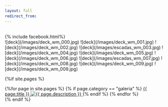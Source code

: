 ```yaml
---
layout: full
redirect_from:
---
```


<br/>
{% include facebook.html%}
<br/>

<section class="container">
<div class="carousel carousel-slider" markdown="1">
![deck](/images/deck_wm_000.jpg)
![deck](/images/deck_wm_001.jpg)
![deck](/images/deck_wm_002.jpg)
![deck](/images/escadas_wm_003.jpg)
![deck](/images/deck_wm_004.jpg)
![deck](/images/deck_wm_005.jpg)
![deck](/images/deck_wm_006.jpg)
![deck](/images/escadas_wm_007.jpg)
![deck](/images/deck_wm_008.jpg)
![deck](/images/deck_wm_009.jpg)
![deck](/images/deck_wm_009.jpg)
</div>
</section>

{%if site.pages %}
<br/>
<section class="row container">
    {%for page in site.pages %}
    {% if page.category == "galeria" %}
    <a class="col item s6 m3" title="{{ page.description }}" href="{{ page.url }}">
        <span>{{ page.title }}</span>
        <img src="{{ page.image }}" alt="{{ page.description }}" class="border w100">
    </a>
    {% endif %}
    {% endfor %}
<section>
{% endif %}
